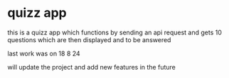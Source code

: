# quizz app

this is a quizz app which functions by sending an api request and gets 10 questions which are then displayed and to be answered 

last work was on 18 8 24 

will update the project and add new features in the future